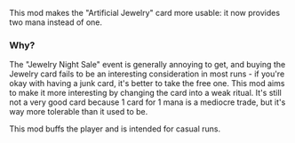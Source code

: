 This mod makes the "Artificial Jewelry" card more usable: it now provides two mana instead of one.

### Why?
The "Jewelry Night Sale" event is generally annoying to get, and buying the Jewelry card fails to be an interesting consideration in most runs - if you're okay with having a junk card, it's better to take the free one. This mod aims to make it more interesting by changing the card into a weak ritual. It's still not a very good card because 1 card for 1 mana is a mediocre trade, but it's way more tolerable than it used to be.

This mod buffs the player and is intended for casual runs. 
